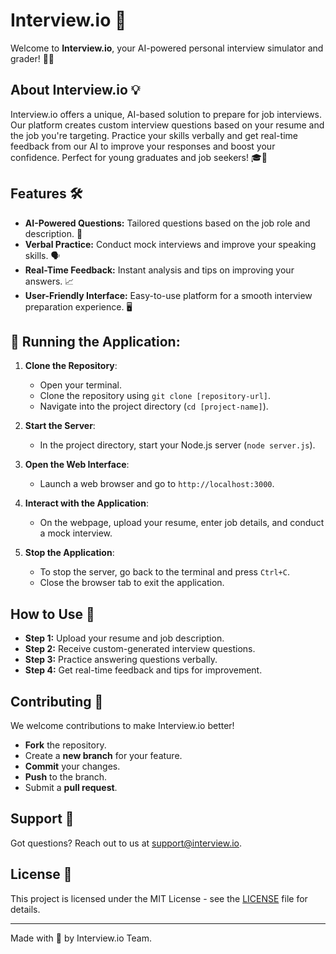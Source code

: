 
# Interview.io 🌟

Welcome to **Interview.io**, your AI-powered personal interview simulator and grader! 👔🚀

## About Interview.io 💡

Interview.io offers a unique, AI-based solution to prepare for job interviews. Our platform creates custom interview questions based on your resume and the job you're targeting. Practice your skills verbally and get real-time feedback from our AI to improve your responses and boost your confidence. Perfect for young graduates and job seekers! 🎓🎉

## Features 🛠️

- **AI-Powered Questions:** Tailored questions based on the job role and description. 🤖
- **Verbal Practice:** Conduct mock interviews and improve your speaking skills. 🗣️
- **Real-Time Feedback:** Instant analysis and tips on improving your answers. 📈
- **User-Friendly Interface:** Easy-to-use platform for a smooth interview preparation experience. 🖥️

## 🚀 Running the Application:

1. **Clone the Repository**:
   - Open your terminal.
   - Clone the repository using `git clone [repository-url]`.
   - Navigate into the project directory (`cd [project-name]`).

2. **Start the Server**:
   - In the project directory, start your Node.js server (`node server.js`).

3. **Open the Web Interface**:
   - Launch a web browser and go to `http://localhost:3000`.

4. **Interact with the Application**:
   - On the webpage, upload your resume, enter job details, and conduct a mock interview.

5. **Stop the Application**:
   - To stop the server, go back to the terminal and press `Ctrl+C`.
   - Close the browser tab to exit the application.


## How to Use 📖

- **Step 1:** Upload your resume and job description.
- **Step 2:** Receive custom-generated interview questions.
- **Step 3:** Practice answering questions verbally.
- **Step 4:** Get real-time feedback and tips for improvement.

## Contributing 🤝

We welcome contributions to make Interview.io better!

- **Fork** the repository.
- Create a **new branch** for your feature.
- **Commit** your changes.
- **Push** to the branch.
- Submit a **pull request**.

## Support 💬

Got questions? Reach out to us at [support@interview.io](mailto:support@interview.io).

## License 📄

This project is licensed under the MIT License - see the [LICENSE](LICENSE) file for details.

---

Made with 💚 by Interview.io Team.

